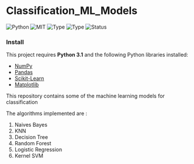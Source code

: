 # Classification_ML_Models
![Python](https://img.shields.io/badge/python-3.x-orange.svg)
![MIT](https://img.shields.io/github/license/mashape/apistatus.svg)
![Type](https://img.shields.io/badge/Machine-Learning-red.svg) ![Type](https://img.shields.io/badge/Type-Spervised-yellow.svg)
![Status](https://img.shields.io/badge/Status-Completed-yellowgreen.svg)

### Install

This project requires **Python 3.1** and the following Python libraries installed:

- [NumPy](http://www.numpy.org/)
- [Pandas](http://pandas.pydata.org)
- [Scikit-Learn](http://scikit-learn.org/stable/)
- [Matplotlib](http://matplotlib.org/users/installing.html/)

This repository contains some of the machine learning models for classification 

The algorithms implemented are :
1) Naives Bayes
2) KNN
3) Decision Tree
4) Random Forest
5) Logistic Regression
6) Kernel SVM

